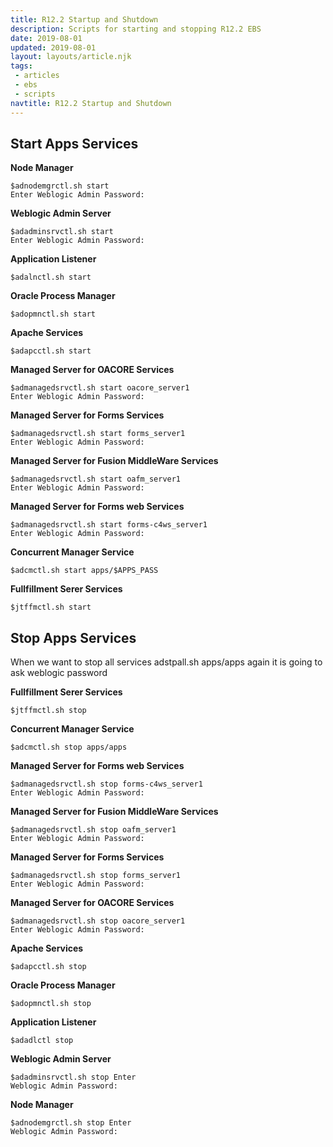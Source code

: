 ```yaml
---
title: R12.2 Startup and Shutdown
description: Scripts for starting and stopping R12.2 EBS
date: 2019-08-01
updated: 2019-08-01
layout: layouts/article.njk
tags: 
 - articles
 - ebs
 - scripts
navtitle: R12.2 Startup and Shutdown
---
```


## Start Apps Services

**Node Manager**
```	
$adnodemgrctl.sh start 
Enter Weblogic Admin Password:
```
**Weblogic Admin Server**
```	
$adadminsrvctl.sh start 
Enter Weblogic Admin Password:
```	
**Application Listener**
```	
$adalnctl.sh start
```	
**Oracle Process Manager**
```	
$adopmnctl.sh start
```	
**Apache Services**
```	
$adapcctl.sh start
```	
**Managed Server for OACORE Services**
```	
$admanagedsrvctl.sh start oacore_server1 
Enter Weblogic Admin Password:
```	
**Managed Server for Forms Services**
```	
$admanagedsrvctl.sh start forms_server1 
Enter Weblogic Admin Password:
```	
**Managed Server for Fusion MiddleWare  Services**
```	
$admanagedsrvctl.sh start oafm_server1 
Enter Weblogic Admin Password:
```	
**Managed Server for Forms web  Services**
```	
$admanagedsrvctl.sh start forms-c4ws_server1 
Enter Weblogic Admin Password:
```	
**Concurrent Manager Service**
```	
$adcmctl.sh start apps/$APPS_PASS
```	
**Fullfillment Serer Services**
```	
$jtffmctl.sh start
```	

## Stop Apps Services

When we want to stop all services adstpall.sh apps/apps again it is going to ask weblogic password

**Fullfillment Serer Services**
```	
$jtffmctl.sh stop
```	
**Concurrent Manager Service**
```	
$adcmctl.sh stop apps/apps
```	
**Managed Server for Forms web  Services**
```	
$admanagedsrvctl.sh stop forms-c4ws_server1 
Enter Weblogic Admin Password:
```	
**Managed Server for Fusion MiddleWare  Services**
```	
$admanagedsrvctl.sh stop oafm_server1 
Enter Weblogic Admin Password:
```	
**Managed Server for Forms Services**
```	
$admanagedsrvctl.sh stop forms_server1 
Enter Weblogic Admin Password:
```	
**Managed Server for OACORE Services**
```	
$admanagedsrvctl.sh stop oacore_server1 
Enter Weblogic Admin Password:
```	
**Apache Services**
```	
$adapcctl.sh stop
```	
**Oracle Process Manager**
```	
$adopmnctl.sh stop
```	
**Application Listener**
```	
$adadlctl stop
```	
**Weblogic Admin Server**
```	
$adadminsrvctl.sh stop Enter 
Weblogic Admin Password:
```	
**Node Manager**
```	
$adnodemgrctl.sh stop Enter 
Weblogic Admin Password:
```	